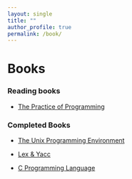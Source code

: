 ```yaml
---
layout: single
title: ""
author_profile: true
permalink: /book/
---
```

# Books

### Reading books

- [The Practice of Programming](https://www.amazon.com/Practice-Programming-Addison-Wesley-Professional-Computing/dp/020161586X)

### Completed Books

- [The Unix Programming Environment](https://www.amazon.com/Unix-Programming-Environment-Prentice-Hall-Software/dp/013937681X)

- [Lex & Yacc](https://www.amazon.com/lex-yacc-Doug-Brown-ebook/dp/B009THDEBC)

- [C Programming Language](https://www.amazon.com/Programming-Language-2nd-Brian-Kernighan/dp/0131103628)



